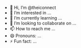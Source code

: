 - 👋 Hi, I’m @theiconnect
- 👀 I’m interested in ...
- 🌱 I’m currently learning ...
- 💞️ I’m looking to collaborate on ...
- 📫 How to reach me ...
- 😄 Pronouns: ...
- ⚡ Fun fact: ...

<!---
theiconnect/theiconnect is a ✨ special ✨ repository because its `README.md` (this file) appears on your GitHub profile.
You can click the Preview link to take a look at your changes.
--->
